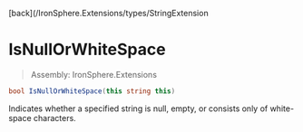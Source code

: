 ﻿

[back](/IronSphere.Extensions/types/StringExtension

# IsNullOrWhiteSpace

> Assembly: IronSphere.Extensions

```csharp
bool IsNullOrWhiteSpace(this string this)
```

Indicates whether a specified string is null, empty, or consists only of white-space characters.

 